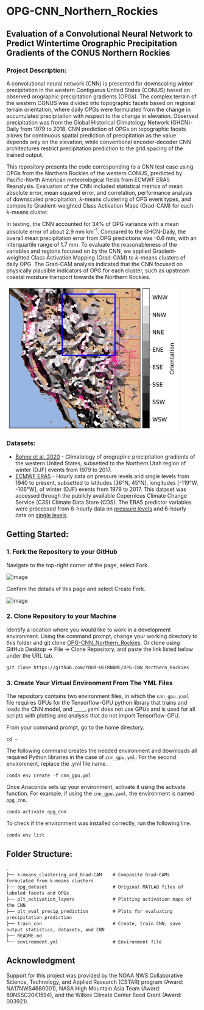 # OPG-CNN_Northern_Rockies

## Evaluation of a Convolutional Neural Network to Predict Wintertime Orographic Precipitation Gradients of the CONUS Northern Rockies

### Project Description: 

A convolutional neural network (CNN) is presented for downscaling winter precipitation in the western Contiguous United States (CONUS) based on observed orographic precipitation gradients (OPGs). The complex terrain of the western CONUS was divided into topographic facets based on regional terrain orientation, where daily OPGs were formulated from the change in accumulated precipitation with respect to the change in elevation. Observed precipitation was from the Global Historical Climatology Network (GHCN)-Daily from 1979 to 2018. CNN prediction of OPGs on topographic facets allows for continuous spatial prediction of precipitation as the value depends only on the elevation, while conventional encoder-decoder CNN architectures restrict precipitation prediction to the grid spacing of the trained output. 

This repository presents the code corresponding to a CNN test case using OPGs from the Northern Rockies of the western CONUS, predicted by Pacific-North American meteorological fields from ECMWF ERA5 Reanalysis. Evaluation of the CNN included statistical metrics of mean absolute error, mean squared error, and correlation, performance analysis of downscaled precipitation, _k_-means clustering of OPG event types, and composite Gradient-weighted Class Activation Maps (Grad-CAM) for each _k_-means cluster. 

In testing, the CNN accounted for 34% of OPG variance with a mean absolute error of about 2.9 mm km<sup>-1</sup>. Compared to the GHCN-Daily, the overall mean precipitation error from OPG predictions was -0.6 mm, with an interquartile range of 1.7 mm. To evaluate the reasonableness of the variables and regions focused on by the CNN, we applied Gradient-weighted Class Activation Mapping (Grad-CAM) to _k_-means clusters of daily OPG. The Grad-CAM analysis indicated that the CNN focused on physically plausible indicators of OPG for each cluster, such as upstream coastal moisture transport towards the Northern Rockies.

<a href="url"><img src="https://github.com/s-wolvin/OPG-CNN_Northern_Rockies/blob/main/opg_dataset/facet-orienations_ghcnd_northern-rockies.jpeg" align="center" alt="Western CONUS Domain" width="450"></a>


### Datasets:
* [Bohne et al. 2020](https://doi.org/10.1175/JHM-D-19-0229.1) - Climatology of orographic precipitation gradients of the western United States, subsetted to the Northern Utah region of winter (DJF) events from 1979 to 2017.
* [ECMWF ERA5](https://doi.org/10.1002/qj.3803) - Hourly data on pressure levels and single levels from 1940 to present, subsetted to latitudes [36°N, 45°N], longitudes [-119°W, -106°W], of winter (DJF) events from 1979 to 2017. This dataset was accessed through the publicly available Copernicus Climate Change Service (C3S) Climate Data Store (CDS). The ERA5 predictor variables were processed from 6-hourly data on [pressure levels](https://cds.climate.copernicus.eu/cdsapp#!/dataset/reanalysis-era5-pressure-levels?tab=overview) and 6-hourly data on [single levels](https://cds.climate.copernicus.eu/cdsapp#!/dataset/reanalysis-era5-single-levels?tab=form).

## Getting Started:
### 1. Fork the Repository to your GitHub

Navigate to the top-right corner of the page, select Fork.

![image](https://github.com/s-wolvin/OPG-CNN-Northern-Utah-CIROH-Workshop/assets/34422513/6b96d86e-1ebb-4652-b0f8-c37fb46da3ca)

Confirm the details of this page and select Create Fork.

![image](https://github.com/s-wolvin/OPG-CNN-Northern-Utah-CIROH-Workshop/assets/34422513/343220ce-ec44-40be-a712-f21eaa2dbccc)

### 2. Clone Repository to your Machine
Identify a location where you would like to work in a development environment. Using the command prompt, change your working directory to this folder and git clone [OPG-CNN_Northern_Rockies](https://github.com/s-wolvin/OPG-CNN_Northern_Rockies). Or clone using GitHub Desktop -> File -> Clone Repository, and paste the link listed below under the URL tab.
```
git clone https://github.com/YOUR-USERNAME/OPG-CNN_Northern_Rockies
```

### 3. Create Your Virtual Environment From The YML Files
The repository contains two environment files, in which the `cnn_gpu.yaml` file requires GPUs for the Tensorflow-GPU python library that trains and loads the CNN model, and _____.yaml does not use GPUs and is used for all scripts with plotting and analysis that do not import Tensorflow-GPU.

From your command prompt, go to the home directory.
```
cd ~
```
The following command creates the needed environment and downloads all required Python libraries in the case of `cnn_gpu.yml`. For the second environment, replace the .yml file name.
```
conda env create -f cnn_gpu.yml
```
Once Anaconda sets up your environment, activate it using the activate function. For example, if using the `cnn_gpu.yaml`, the environment is named `opg_cnn`.
```
conda activate opg_cnn
```
To check if the environment was installed correctly, run the following line.
```
conda env list
```



## Folder Structure:
    .
    ├── k-means_clustering_and_Grad-CAM    # Composite Grad-CAMs formulated from k-means clusters
    ├── opg_dataset                        # Original MATLAB files of labeled facets and OPGs
    ├── plt_activation_layers              # Plotting activation maps of the CNN
    ├── plt_eval_precip_prediction         # Plots for evaluating precipitation prediction
    ├── train_cnn                          # Create, train CNN, save output statistics, datasets, and CNN
    ├── README.md                 
    └── environment.yml                    # Environment file

## Acknowledgment

Support for this project was provided by the NOAA NWS Collaborative Science, Technology, and Applied Research (CSTAR) program (Award: NA17NWS4680001), NASA High Mountain Asia Team (Award: 80NSSC20K1594), and the Wilkes Climate Center Seed Grant (Award: 003921). 

